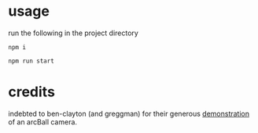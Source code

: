 # usage

run the following in the project directory 

    npm i

    npm run start

# credits

indebted to ben-clayton (and greggman) for their generous [demonstration](https://github.com/webgpu/webgpu-samples/tree/main/src/sample/cameras) of an arcBall camera.
